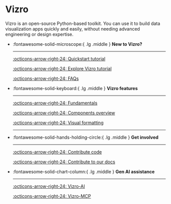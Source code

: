 # Vizro

Vizro is an open-source Python-based toolkit. You can use it to build data visualization apps quickly and easily, without needing advanced engineering or design expertise.

<div class="grid cards" markdown>

- :fontawesome-solid-microscope:{ .lg .middle } __New to Vizro?__

    ---

    [:octicons-arrow-right-24: Quickstart tutorial](pages/tutorials/first-dashboard.md)

    [:octicons-arrow-right-24: Explore Vizro tutorial](pages/tutorials/explore-components.md)

    [:octicons-arrow-right-24: FAQs](pages/explanation/faq.md)

- :fontawesome-solid-keyboard:{ .lg .middle } __Vizro features__

    ---

    [:octicons-arrow-right-24: Fundamentals](pages/user-guides/dashboard.md)

    [:octicons-arrow-right-24: Components overview](pages/user-guides/components.md)

    [:octicons-arrow-right-24: Visual formatting](pages/user-guides/visual-formatting.md)

    ---

- :fontawesome-solid-hands-holding-circle:{ .lg .middle } __Get involved__

    ---

    [:octicons-arrow-right-24: Contribute code](pages/explanation/contributing.md)

    [:octicons-arrow-right-24: Contribute to our docs](pages/explanation/documentation-style-guide.md)

- :fontawesome-solid-chart-column:{ .lg .middle } __Gen AI assistance__

    ---

    [:octicons-arrow-right-24: Vizro-AI](https://vizro.readthedocs.io/projects/vizro-ai/)

    [:octicons-arrow-right-24: Vizro-MCP](https://github.com/mckinsey/vizro/blob/main/vizro-mcp/README.md)

</div>
